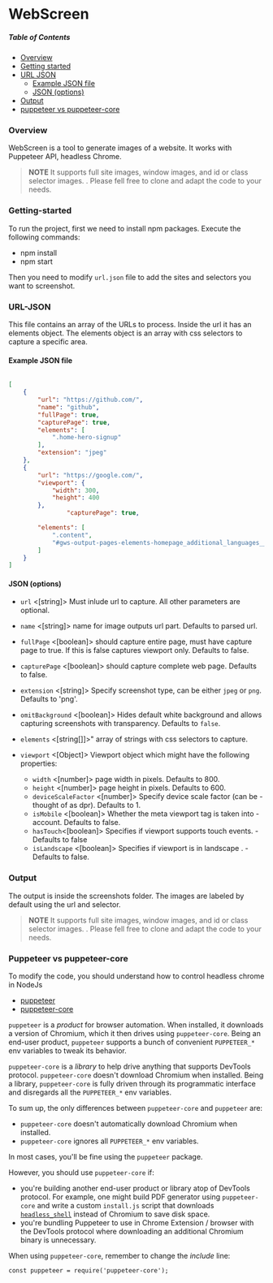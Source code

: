 # WebScreen

##### Table of Contents

- [Overview](#overview)
- [Getting started](#Getting-started)
- [URL JSON](#URL-JSON)
  - [Example JSON file](#Example-JSON-file)
  - [JSON (options)](#JSON-(options))
- [Output](#Output)
- [puppeteer vs puppeteer-core](#puppeteer-vs-puppeteer-core)


### Overview

WebScreen is a tool to generate images of a website. It works with Puppeteer API, headless Chrome.


> **NOTE** It supports full site images, window images, and id or class selector images.
.
Please fell free to clone and adapt the code to your needs.

### Getting-started

To run the project, first we need to install npm packages. Execute the following commands:

- npm install
- npm start

Then you need to modify `url.json` file to add the sites and selectors you want to screenshot.

### URL-JSON

This file contains an array of the URLs to process. Inside the url it has an elements object. The elements object is an array with css selectors to capture a specific area.

#### Example JSON file

```JSON

[
    {
        "url": "https://github.com/",
        "name": "github",
        "fullPage": true,
        "capturePage": true,
        "elements": [
            ".home-hero-signup"
        ],
        "extension": "jpeg"
    },
    {
        "url": "https://google.com/",
        "viewport": {
            "width": 300,
            "height": 400
        },
                "capturePage": true,

        "elements": [
            ".content",
            "#gws-output-pages-elements-homepage_additional_languages__als"
        ]
    }
]

```

#### JSON (options)

- `url` <[string]>  Must inlude url to capture. All other parameters are optional.
- `name` <[string]> name for image outputs url part. Defaults to parsed url.
- `fullPage` <[boolean]> should capture entire page, must have capture page to true. If this is false captures viewport only. Defaults to false.
- `capturePage` <[boolean]> should capture complete web page. Defaults to false.
- `extension` <[string]> Specify screenshot type, can be either `jpeg` or `png`. Defaults to 'png'.
- `omitBackground` <[boolean]> Hides default white background and allows capturing screenshots with transparency. Defaults to `false`.

- `elements` <[string[]]>" array of strings with css selectors to capture.
- `viewport` <[Object]> Viewport object which might have the following properties:
  - `width` <[number]> page width in pixels. Defaults to 800.
  - `height` <[number]> page height in pixels. Defaults to 600.
  - `deviceScaleFactor` <[number]> Specify device scale factor (can     be - thought of as dpr). Defaults to 1.
  - `isMobile` <[boolean]> Whether the meta viewport tag is taken     into - account. Defaults to false.
  - `hasTouch`<[boolean]> Specifies if viewport supports touch     events. - Defaults to false
  - `isLandscape` <[boolean]> Specifies if viewport is in landscape     . - Defaults to false.

### Output

The output is inside the screenshots folder. The images are labeled by default using the url and selector.

> **NOTE** It supports full site images, window images, and id or class selector images.
.
Please fell free to clone and adapt the code to your needs.

### Puppeteer vs puppeteer-core

To modify the code, you should understand how to control headless chrome in NodeJs

- [puppeteer](https://www.npmjs.com/package/puppeteer)
- [puppeteer-core](https://www.npmjs.com/package/puppeteer-core)

`puppeteer` is a *product* for browser automation. When installed, it downloads a version of
Chromium, which it then drives using `puppeteer-core`. Being an end-user product, `puppeteer` supports a bunch of convenient `PUPPETEER_*` env variables to tweak its behavior.

`puppeteer-core` is a *library* to help drive anything that supports DevTools protocol. `puppeteer-core` doesn't download Chromium when installed. Being a library, `puppeteer-core` is fully driven
through its programmatic interface and disregards all the `PUPPETEER_*` env variables.

To sum up, the only differences between `puppeteer-core` and `puppeteer` are:

- `puppeteer-core` doesn't automatically download Chromium when installed.
- `puppeteer-core` ignores all `PUPPETEER_*` env variables.

In most cases, you'll be fine using the `puppeteer` package.

However, you should use `puppeteer-core` if:

- you're building another end-user product or library atop of DevTools protocol. For example, one might build PDF generator using `puppeteer-core` and write a custom `install.js` script that downloads [`headless_shell`](https://chromium.googlesource.com/chromium/src/+/lkgr/headless/README.md) instead of Chromium to save disk space.
- you're bundling Puppeteer to use in Chrome Extension / browser with the DevTools protocol where downloading an additional Chromium binary is unnecessary.

When using `puppeteer-core`, remember to change the *include* line:

```typescrypt
const puppeteer = require('puppeteer-core');
```
